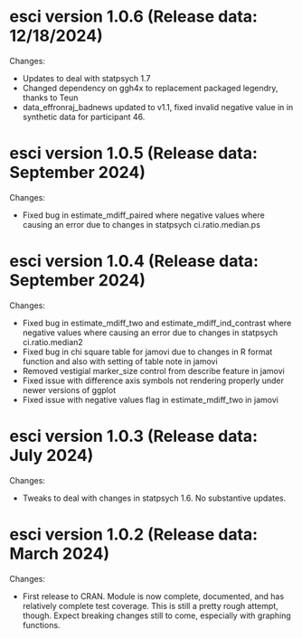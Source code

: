esci version 1.0.6 (Release data: 12/18/2024)
===========

Changes:
* Updates to deal with statpsych 1.7
* Changed dependency on ggh4x to replacement packaged legendry, thanks to Teun
* data_effronraj_badnews updated to v1.1, fixed invalid negative value in
in synthetic data for participant 46.


esci version 1.0.5 (Release data: September 2024)
===========

Changes:

* Fixed bug in estimate_mdiff_paired where negative
values where causing an error due to changes in statpsych ci.ratio.median.ps


esci version 1.0.4 (Release data: September 2024)
===========

Changes:

* Fixed bug in estimate_mdiff_two and estimate_mdiff_ind_contrast where negative
values where causing an error due to changes in statpsych ci.ratio.median2
* Fixed bug in chi square table for jamovi due to changes in R format function
and also with setting of table note in jamovi
* Removed vestigial marker_size control from describe feature in jamovi
* Fixed issue with difference axis symbols not rendering properly under newer
versions of ggplot
* Fixed issue with negative values flag in estimate_mdiff_two in jamovi


esci version 1.0.3 (Release data: July 2024)
===========

Changes:

* Tweaks to deal with changes in statpsych 1.6. No substantive updates.  



esci version 1.0.2 (Release data: March 2024)
===========

Changes:

* First release to CRAN. Module is now complete, documented, and has relatively
complete test coverage.  This is still a pretty rough attempt, though.  Expect 
breaking changes still to come, especially with graphing functions.

